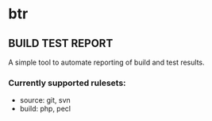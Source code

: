 # btr

## BUILD TEST REPORT

A simple tool to automate reporting of build and test results.

### Currently supported rulesets:

* source: git, svn
* build: php, pecl

